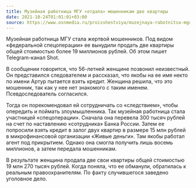 ```yaml
---
title: Музейная работница МГУ «отдала» мошенникам две квартиры
date: 2021-10-24T01:01:01+03:00
source: https://www.osnmedia.ru/proisshestviya/muzejnaya-rabotnitsa-mgu-otdala-moshennikam-dve-kvartiry/
---
```


Музейная работница МГУ стала жертвой мошенников. Под видом «федеральной спецоперации» ее вынудили продать две квартиры общей стоимостью более 19 миллионов рублей. Об этом пишет Telegram-канал Shot.

В сообщении говорится, что 56-летней женщине позвонил неизвестный. Он представился следователем и рассказал, что якобы на ее имя некто по имени Артур пытается взять кредит. Женщина решила, что это мошенник, так как у нее нет знакомого с таким именем. Псевдоследователь согласился.

Тогда он порекомендовал ей сотрудничать со «следствием», чтобы опередить и поймать злоумышленника. Так музейная работница стала участницей «спецоперации». Сначала она перевела 300 тысяч рублей на счет по наставлению «сотрудника» Банка России. Затем ее попросили взять кредит в залог двух квартир в размере 15 млн рублей в микрофинансовой организации «Живые деньги». Там якобы работал агент под прикрытием. Однако она смогла получить лишь восемь миллионов, а затем передала мошенникам.

В результате женщина продала две свои квартиры общей стоимостью 19 млн 270 тысяч рублей. Когда поняла, что ее обманули, обратилась к реальным правоохранителям. По факту случившегося заведено уголовное дело.